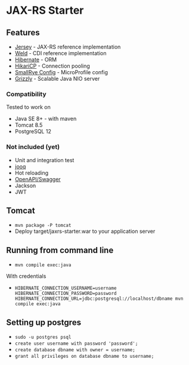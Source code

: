 # JAX-RS Starter

## Features

* [Jersey](https://eclipse-ee4j.github.io/jersey/) - JAX-RS reference implementation
* [Weld](https://weld.cdi-spec.org/) - CDI reference implementation
* [Hibernate](https://hibernate.org/) - ORM
* [HikariCP](https://github.com/brettwooldridge/HikariCP) - Connection pooling
* [SmallRye Config](https://smallrye.io/) - MicroProfile config
* [Grizzly](https://javaee.github.io/grizzly/) - Scalable Java NIO server

### Compatibility ###

Tested to work on
* Java SE 8+ - with maven
* Tomcat 8.5
* PostgreSQL 12

### Not included (yet) ###
* Unit and integration test
* [jooq](https://jooq.org)
* Hot reloading
* [OpenAPI/Swagger](https://swagger.io/docs/specification/about/)
* Jackson
* JWT

## Tomcat

* `mvn package -P tomcat`
* Deploy target/jaxrs-starter.war to your application server

## Running from command line

* `mvn compile exec:java`

With credentials
* `HIBERNATE_CONNECTION_USERNAME=username HIBERNATE_CONNECTION_PASSWORD=password HIBERNATE_CONNECTION_URL=jdbc:postgresql://localhost/dbname mvn compile exec:java`

## Setting up postgres

* `sudo -u postgres psql`
* `create user username with password 'password';`
* `create database dbname with owner = username;`
* `grant all privileges on database dbname to username;`
